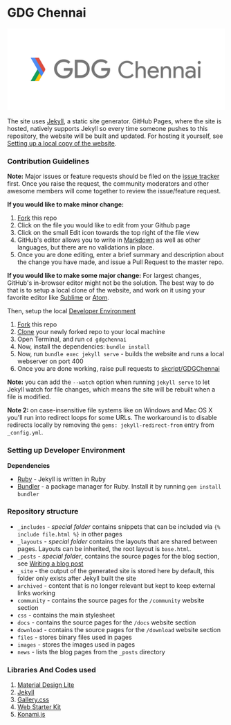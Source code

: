 # GDG Chennai
![alt text][logo]

[logo]: /images/logo-name.png "GDG Chennai Logo"

The site uses [Jekyll](http://jekyllrb.com), a static site generator. GitHub Pages, where the site is hosted, natively supports Jekyll so every time someone pushes to this repository, the website will be built and updated. For hosting it yourself, see [Setting up a local copy of the website](#contribution-guidelines).

### Contribution Guidelines

**Note:** Major issues or feature requests should be filed on the [issue tracker](https://github.com/skcript/gdgchennai/issues) first. Once you raise the request, the community moderators and other awesome members will come together to review the issue/feature request.

**If you would like to make minor change:**
1. [Fork](https://help.github.com/articles/fork-a-repo/) this repo
2. Click on the file you would like to edit from your Github page
3. Click on the small Edit icon towards the top right of the file view
4. GitHub's editor allows you to write in [Markdown](https://guides.github.com/features/mastering-markdown/) as well as other languages, but there are no validations in place. 
5. Once you are done editing, enter a brief summary and description about the change you have made, and issue a Pull Request to the master repo.

**If you would like to make some major change:**
For largest changes, GitHub's in-browser editor might not be the solution. The best way to do that is to setup a local clone of the website, and work on it using your favorite editor like [Sublime](http://sublimetext.com) or [Atom](https://atom.io). 

Then, setup the local [Developer Environment](#setting-up-developer-environment)
1. [Fork](https://help.github.com/articles/fork-a-repo/) this repo
2. [Clone](https://help.github.com/articles/cloning-a-repository/) your newly forked repo to your local machine
3. Open Terminal, and run `cd gdgchennai`
4. Now, install the dependencies: `bundle install`
5. Now, run `bundle exec jekyll serve` - builds the website and runs a local webserver on port 400
6. Once you are done working, raise pull requests to [skcript/GDGChennai](https://github.com/skcript/gdgchennai)

**Note:** you can add the `--watch` option when running `jekyll serve` to let Jekyll watch for file changes, which means the site will be rebuilt when a file is modified.

**Note 2:** on case-insensitive file systems like on Windows and Mac OS X you'll run into redirect loops for some URLs. The workaround is to disable redirects locally by removing the `gems: jekyll-redirect-from` entry from `_config.yml`.


### Setting up Developer Environment

**Dependencies**

 - [Ruby](https://www.ruby-lang.org/) - Jekyll is written in Ruby
 - [Bundler](http://bundler.io/) - a package manager for Ruby. Install it by running `gem install bundler`
 
### Repository structure

 - `_includes` - *special folder* contains snippets that can be included via `{% include file.html %}` in other pages
 - `_layouts` - *special folder* contains the layouts that are shared between pages. Layouts can be inherited, the root layout is `base.html`.
 - `_posts` - *special folder*, contains the source pages for the blog section, see [Writing a blog post](#writing-a-blog-post)
 - `_site` - the output of the generated site is stored here by default, this folder only exists after Jekyll built the site
 - `archived` - content that is no longer relevant but kept to keep external links working
 - `community` - contains the source pages for the `/community` website section
 - `css` - contains the main stylesheet
 - `docs` - contains the source pages for the `/docs` website section
 - `download` - contains the source pages for the `/download` website section
 - `files` - stores binary files used in pages
 - `images` - stores the images used in pages
 - `news` - lists the blog pages from the `_posts` directory

### Libraries And Codes used
1. [Material Design Lite](https://getmdl.io)
2. [Jekyll](https://jekyllrb.com)
3. [Gallery.css](https://github.com/benschwarz/gallery-css)
4. [Web Starter Kit](https://developers.google.com/web/tools/starter-kit/)
5. [Konami.js](https://github.com/snaptortoise/konami-js)